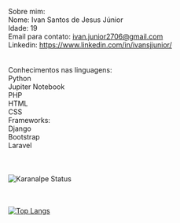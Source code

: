<tab>Sobre mim:<br>
Nome: Ivan Santos de Jesus Júnior<br>
Idade: 19<br>
Email para contato: ivan.junior2706@gmail.com<br>
Linkedin: https://www.linkedin.com/in/ivansjjunior/ <br><br><br>
<tab>Conhecimentos nas linguagens: <br>
Python<br>
Jupiter Notebook<br>
PHP<br>
HTML<br>
CSS<br>
Frameworks:<br>
Django<br>
Bootstrap<br>
Laravel<br>
<br><br><br>
![Karanalpe Status](https://github-readme-stats.vercel.app/api?username=IvansJr&show_icons=true&theme=radical)<br><br><br>

[![Top Langs](https://github-readme-stats.vercel.app/api/top-langs/?username=IvansJr&show_icons=true&theme=radical)](https://github.com/anuraghazra/github-readme-stats)
